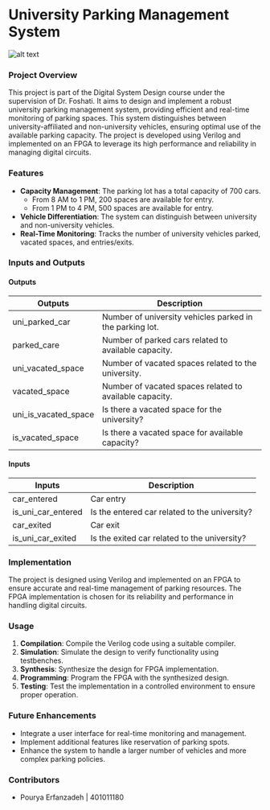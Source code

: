 # University Parking Management System

<!-- ![alt text](https://media.shahr.ir/d/2021/11/27/3/21194.jpg) -->

![alt text](https://media.hamshahrionline.ir/d/2022/08/17/4/4718571.jpg?ts=1660714779000)

### Project Overview

This project is part of the Digital System Design course under the supervision of Dr. Foshati. It aims to design and implement a robust university parking management system, providing efficient and real-time monitoring of parking spaces. This system distinguishes between university-affiliated and non-university vehicles, ensuring optimal use of the available parking capacity. The project is developed using Verilog and implemented on an FPGA to leverage its high performance and reliability in managing digital circuits.

### Features

- **Capacity Management**: The parking lot has a total capacity of 700 cars.
  - From 8 AM to 1 PM, 200 spaces are available for entry.
  - From 1 PM to 4 PM, 500 spaces are available for entry.
- **Vehicle Differentiation**: The system can distinguish between university and non-university vehicles.
- **Real-Time Monitoring**: Tracks the number of university vehicles parked, vacated spaces, and entries/exits.

### Inputs and Outputs

#### Outputs

| Outputs              | Description                                              |
| -------------------- | -------------------------------------------------------- |
| uni_parked_car       | Number of university vehicles parked in the parking lot. |
| parked_care          | Number of parked cars related to available capacity.     |
| uni_vacated_space    | Number of vacated spaces related to the university.      |
| vacated_space        | Number of vacated spaces related to available capacity.  |
| uni_is_vacated_space | Is there a vacated space for the university?             |
| is_vacated_space     | Is there a vacated space for available capacity?         |

#### Inputs

| Inputs             | Description                                   |
| ------------------ | --------------------------------------------- |
| car_entered        | Car entry                                     |
| is_uni_car_entered | Is the entered car related to the university? |
| car_exited         | Car exit                                      |
| is_uni_car_exited  | Is the exited car related to the university?  |

### Implementation

The project is designed using Verilog and implemented on an FPGA to ensure accurate and real-time management of parking resources. The FPGA implementation is chosen for its reliability and performance in handling digital circuits.

### Usage

1. **Compilation**: Compile the Verilog code using a suitable compiler.
2. **Simulation**: Simulate the design to verify functionality using testbenches.
3. **Synthesis**: Synthesize the design for FPGA implementation.
4. **Programming**: Program the FPGA with the synthesized design.
5. **Testing**: Test the implementation in a controlled environment to ensure proper operation.

### Future Enhancements

- Integrate a user interface for real-time monitoring and management.
- Implement additional features like reservation of parking spots.
- Enhance the system to handle a larger number of vehicles and more complex parking policies.

### Contributors

- Pourya Erfanzadeh | 401011180

<!-- # Question

---

Design a 512-bit processor with the following three components:

1. A register file with 4 512-bit registers named A1 to A4 that can store data. This register file should be capable of performing addition and multiplication operations with inputs from A1 and A2, outputting the result in A3. The output from A3 should be able to be transferred to A4.
2. A memory with a depth of 512 and a width of 32 bits. This memory should be capable of storing 16 consecutive addresses from memory in one instruction cycle.
3. A set of instructions for this processor that includes:
   - Storing data from one of the registers into memory
   - Loading data from memory into one of the registers
   - Adding and multiplying data from the registers and storing the result back into one of the registers

Design your circuit and ensure its correctness by testing it for edge cases. Pay attention to additional requirements like flags and processor states.

--- -->
